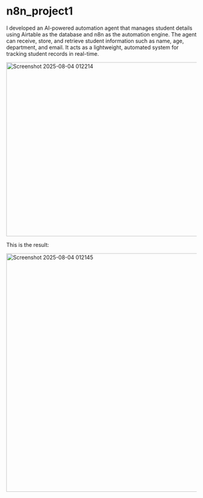 # n8n_project1
I developed an AI-powered automation agent that manages student details using Airtable as the database and n8n as the automation engine. The agent can receive, store, and retrieve student information such as name, age, department, and email. It acts as a lightweight, automated system for tracking student records in real-time.

 <img width="920" height="459" alt="Screenshot 2025-08-04 012214" src="https://github.com/user-attachments/assets/4aa0b385-4748-4fef-9f01-0d3466ffa2b0" />

This is the result:

<img width="1914" height="629" alt="Screenshot 2025-08-04 012145" src="https://github.com/user-attachments/assets/101b0348-abe5-4af8-829e-426ab4152471" />
